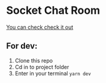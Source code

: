 # Socket Chat Room

[You can check check it out](https://pihorb-chat-app.herokuapp.com/)

## For dev:

1. Clone this repo
2. Cd in to project folder
3. Enter in your terminal `yarn dev`
